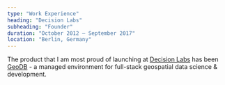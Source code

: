 ```yaml
---
type: "Work Experience"
heading: "Decision Labs"
subheading: "Founder"
duration: "October 2012 – September 2017"
location: "Berlin, Germany"
---
```


The product that I am most proud of launching at <a href="https://decision-labs.com/" target="_blank">Decision Labs</a> has been <a href="https://getgeodb.com/" target="_blank">GeoDB</a> - a managed environment for full-stack geospatial data science & development.